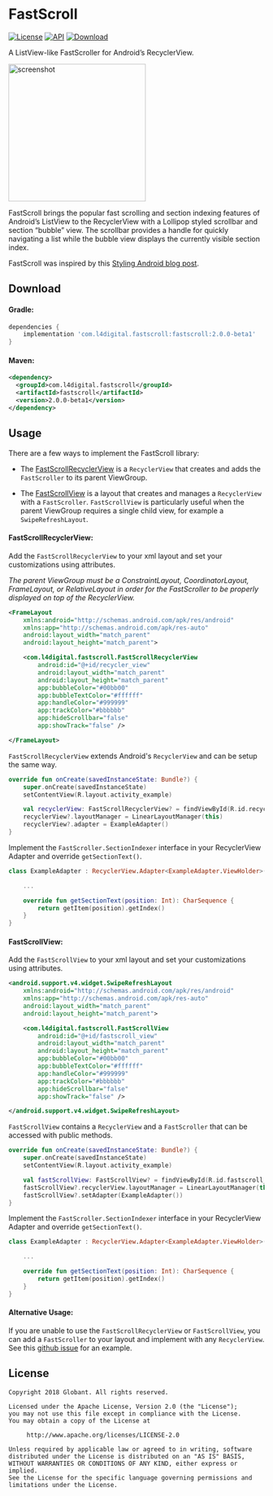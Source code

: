 # FastScroll
[![License](http://img.shields.io/badge/License-Apache%202.0-blue.svg?style=flat-square)](http://www.apache.org/licenses/LICENSE-2.0) [![API](https://img.shields.io/badge/API-14%2B-blue.svg?style=flat-square)](https://developer.android.com/about/versions/android-4.0.html) [![Download](https://img.shields.io/badge/JCenter-2.0.0‒beta1-brightgreen.svg?style=flat-square)](https://bintray.com/l4digital/maven/FastScroll/_latestVersion)

A ListView-like FastScroller for Android’s RecyclerView.

<img src="https://raw.githubusercontent.com/L4Digital/FastScroll/master/fastscroll_example.png" alt="screenshot" width="270">

FastScroll brings the popular fast scrolling and section indexing features of Android’s ListView to the RecyclerView with a Lollipop styled scrollbar and section “bubble” view. The scrollbar provides a handle for quickly navigating a list while the bubble view displays the currently visible section index.

FastScroll was inspired by this [Styling Android blog post](https://blog.stylingandroid.com/recyclerview-fastscroll-part-1/).


## Download

#### Gradle:
~~~groovy
dependencies {
    implementation 'com.l4digital.fastscroll:fastscroll:2.0.0-beta1'
}
~~~

#### Maven:
~~~xml
<dependency>
  <groupId>com.l4digital.fastscroll</groupId>
  <artifactId>fastscroll</artifactId>
  <version>2.0.0-beta1</version>
</dependency>
~~~


## Usage
There are a few ways to implement the FastScroll library:

* The [FastScrollRecyclerView](#fastscrollrecyclerview) is a `RecyclerView` that creates and adds the `FastScroller` to its parent ViewGroup.

* The [FastScrollView](#fastscrollview) is a layout that creates and manages a `RecyclerView` with a `FastScroller`. `FastScrollView` is particularly useful when the parent ViewGroup requires a single child view, for example a `SwipeRefreshLayout`.

#### FastScrollRecyclerView:
Add the `FastScrollRecyclerView` to your xml layout and set your customizations using attributes.

*The parent ViewGroup must be a ConstraintLayout, CoordinatorLayout, FrameLayout, or RelativeLayout in order for the FastScroller to be properly displayed on top of the RecyclerView.*

~~~xml
<FrameLayout
    xmlns:android="http://schemas.android.com/apk/res/android"
    xmlns:app="http://schemas.android.com/apk/res-auto"
    android:layout_width="match_parent"
    android:layout_height="match_parent">

    <com.l4digital.fastscroll.FastScrollRecyclerView
        android:id="@+id/recycler_view"
        android:layout_width="match_parent"
        android:layout_height="match_parent"
        app:bubbleColor="#00bb00"
        app:bubbleTextColor="#ffffff"
        app:handleColor="#999999"
        app:trackColor="#bbbbbb"
        app:hideScrollbar="false"
        app:showTrack="false" />

</FrameLayout>
~~~

`FastScrollRecyclerView` extends Android's `RecyclerView` and can be setup the same way.

~~~kotlin
override fun onCreate(savedInstanceState: Bundle?) {
    super.onCreate(savedInstanceState)
    setContentView(R.layout.activity_example)

    val recyclerView: FastScrollRecyclerView? = findViewById(R.id.recycler_view)
    recyclerView?.layoutManager = LinearLayoutManager(this)
    recyclerView?.adapter = ExampleAdapter()
}
~~~

Implement the `FastScroller.SectionIndexer` interface in your RecyclerView Adapter and override `getSectionText()`.

~~~kotlin
class ExampleAdapter : RecyclerView.Adapter<ExampleAdapter.ViewHolder>(), FastScroller.SectionIndexer {

    ...

    override fun getSectionText(position: Int): CharSequence {
        return getItem(position).getIndex()
    }
}
~~~

#### FastScrollView:
Add the `FastScrollView` to your xml layout and set your customizations using attributes.

~~~xml
<android.support.v4.widget.SwipeRefreshLayout
    xmlns:android="http://schemas.android.com/apk/res/android"
    xmlns:app="http://schemas.android.com/apk/res-auto"
    android:layout_width="match_parent"
    android:layout_height="match_parent">

    <com.l4digital.fastscroll.FastScrollView
        android:id="@+id/fastscroll_view"
        android:layout_width="match_parent"
        android:layout_height="match_parent"
        app:bubbleColor="#00bb00"
        app:bubbleTextColor="#ffffff"
        app:handleColor="#999999"
        app:trackColor="#bbbbbb"
        app:hideScrollbar="false"
        app:showTrack="false" />

</android.support.v4.widget.SwipeRefreshLayout>
~~~

`FastScrollView` contains a `RecyclerView` and a `FastScroller` that can be accessed with public methods.

~~~kotlin
override fun onCreate(savedInstanceState: Bundle?) {
    super.onCreate(savedInstanceState)
    setContentView(R.layout.activity_example)

    val fastScrollView: FastScrollView? = findViewById(R.id.fastscroll_view)
    fastScrollView?.recyclerView.layoutManager = LinearLayoutManager(this)
    fastScrollView?.setAdapter(ExampleAdapter())
}
~~~

Implement the `FastScroller.SectionIndexer` interface in your RecyclerView Adapter and override `getSectionText()`.

~~~kotlin
class ExampleAdapter : RecyclerView.Adapter<ExampleAdapter.ViewHolder>(), FastScroller.SectionIndexer {

    ...

    override fun getSectionText(position: Int): CharSequence {
        return getItem(position).getIndex()
    }
}
~~~

#### Alternative Usage:
If you are unable to use the `FastScrollRecyclerView` or `FastScrollView`, you can add a `FastScroller` to your layout and implement with any `RecyclerView`. See this [github issue](https://github.com/L4Digital/FastScroll/issues/4#issuecomment-256975634) for an example.


## License
    Copyright 2018 Globant. All rights reserved.

    Licensed under the Apache License, Version 2.0 (the "License");
    you may not use this file except in compliance with the License.
    You may obtain a copy of the License at

         http://www.apache.org/licenses/LICENSE-2.0

    Unless required by applicable law or agreed to in writing, software
    distributed under the License is distributed on an "AS IS" BASIS,
    WITHOUT WARRANTIES OR CONDITIONS OF ANY KIND, either express or implied.
    See the License for the specific language governing permissions and
    limitations under the License.

